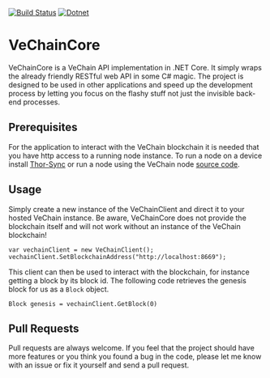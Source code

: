 [![Build Status](https://travis-ci.com/RensR/VeChainCore.svg?branch=master)](https://travis-ci.com/RensR/VeChainCore) [![Dotnet](https://img.shields.io/badge/.NET%20Core-2.2-blue.svg)](https://dotnet.microsoft.com/download)

# VeChainCore
VeChainCore is a VeChain API implementation in .NET Core. It simply wraps the already friendly RESTful web API in some C# magic. The project is designed to be used in other applications and speed up the development process by letting you focus on the flashy stuff not just the invisible back-end processes.

## Prerequisites 

For the application to interact with the VeChain blockchain it is needed that you have http access to a running node instance. To run a node on a device install [Thor-Sync](https://github.com/vechain/thor-sync) or run a node using the VeChain node [source code](https://github.com/vechain/thor). 

## Usage
Simply create a new instance of the VeChainClient and direct it to your hosted VeChain instance. Be aware, VeChainCore does not provide the blockchain itself and will not work without an instance of the VeChain blockchain!
```
var vechainClient = new VeChainClient();
vechainClient.SetBlockchainAddress("http://localhost:8669");
```

This client can then be used to interact with the blockchain, for instance getting a block by its block id. The following code retrieves the genesis block for us as a ```Block``` object.
```
Block genesis = vechainClient.GetBlock(0)
```

## Pull Requests
Pull requests are always welcome. If you feel that the project should have more features or you think you found a bug in the code, please let me know with an issue or fix it yourself and send a pull request.
